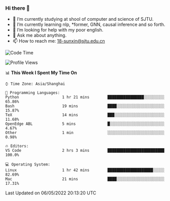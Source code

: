 ### Hi there 👋

<!--
**sunxin000/sunxin000** is a ✨ _special_ ✨ repository because its `README.md` (this file) appears on your GitHub profile.

Here are some ideas to get you started:

- 🔭 I’m currently working on ...
- 🌱 I’m currently learning ...
- 👯 I’m looking to collaborate on ...
- 🤔 I’m looking for help with ...
- 💬 Ask me about ...
- 📫 How to reach me: ...
- 😄 Pronouns: ...
- ⚡ Fun fact: ...
-->
- 🏫 I’m currently studying at shool of computer and science of SJTU.
- 🌱 I’m currently learning nlp, \*former, GNN, causal inference and so forth.
- 🤔 I’m looking for help with my poor english.
- 💬 Ask me about anything.
- 📫 How to reach me: 18-sunxin@sjtu.edu.cn
<!--START_SECTION:waka-->
![Code Time](http://img.shields.io/badge/Code%20Time-184%20hrs%2059%20mins-blue)

![Profile Views](http://img.shields.io/badge/Profile%20Views-3-blue)

📊 **This Week I Spent My Time On** 

```text
⌚︎ Time Zone: Asia/Shanghai

💬 Programming Languages: 
Python                   1 hr 21 mins        ████████████████░░░░░░░░░   65.86% 
Bash                     19 mins             ████░░░░░░░░░░░░░░░░░░░░░   15.87% 
TeX                      14 mins             ███░░░░░░░░░░░░░░░░░░░░░░   11.68% 
OpenEdge ABL             5 mins              █░░░░░░░░░░░░░░░░░░░░░░░░   4.67% 
Other                    1 min               ░░░░░░░░░░░░░░░░░░░░░░░░░   0.98%

🔥 Editors: 
VS Code                  2 hrs 3 mins        █████████████████████████   100.0%

💻 Operating System: 
Linux                    1 hr 42 mins        ████████████████████░░░░░   82.69% 
Mac                      21 mins             ████░░░░░░░░░░░░░░░░░░░░░   17.31%

```


 Last Updated on 06/05/2022 20:13:20 UTC
<!--END_SECTION:waka-->

